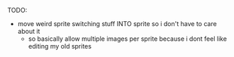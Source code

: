 ﻿
TODO:

- move weird sprite switching stuff INTO sprite so i don't have to care about it
	- so basically allow multiple images per sprite because i dont feel like editing my old sprites
	